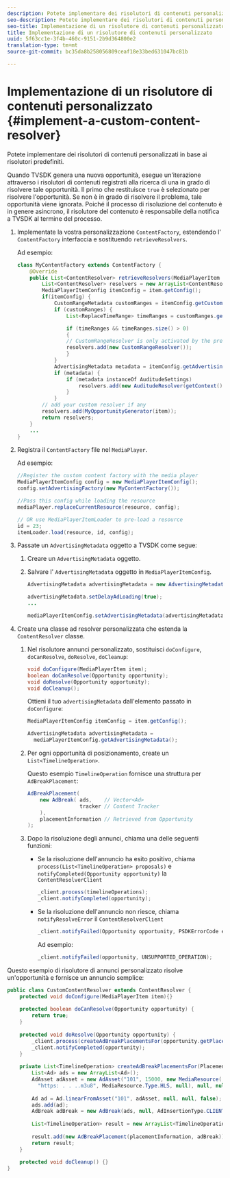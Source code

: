 ```yaml
---
description: Potete implementare dei risolutori di contenuti personalizzati in base ai risolutori predefiniti.
seo-description: Potete implementare dei risolutori di contenuti personalizzati in base ai risolutori predefiniti.
seo-title: Implementazione di un risolutore di contenuti personalizzato
title: Implementazione di un risolutore di contenuti personalizzato
uuid: 5f63cc1e-3f4b-460c-9151-2b9d364800e2
translation-type: tm+mt
source-git-commit: bc35da8b258056809ceaf18e33bed631047bc81b

---
```



# Implementazione di un risolutore di contenuti personalizzato {#implement-a-custom-content-resolver}

Potete implementare dei risolutori di contenuti personalizzati in base ai risolutori predefiniti.

Quando TVSDK genera una nuova opportunità, esegue un&#39;iterazione attraverso i risolutori di contenuti registrati alla ricerca di una in grado di risolvere tale opportunità. Il primo che restituisce `true` è selezionato per risolvere l&#39;opportunità. Se non è in grado di risolvere il problema, tale opportunità viene ignorata. Poiché il processo di risoluzione del contenuto è in genere asincrono, il risolutore del contenuto è responsabile della notifica a TVSDK al termine del processo.

1. Implementate la vostra personalizzazione `ContentFactory`, estendendo l&#39; `ContentFactory` interfaccia e sostituendo `retrieveResolvers`.

   Ad esempio:

   ```java
   class MyContentFactory extends ContentFactory { 
       @Override 
       public List<ContentResolver> retrieveResolvers(MediaPlayerItem item) { 
           List<ContentResolver> resolvers = new ArrayList<ContentResolver>(); 
           MediaPlayerItemConfig itemConfig = item.getConfig(); 
           if(itemConfig) { 
               CustomRangeMetadata customRanges = itemConfig.getCustomRangeMetadata(); 
               if (customRanges) { 
                   List<ReplaceTimeRange> timeRanges = customRanges.getTimeRangeList(); 
   
                   if (timeRanges && timeRanges.size() > 0) 
                   { 
                   // CustomRangeResolver is only activated by the presence of CustomRanges in configuration 
                   resolvers.add(new CustomRangeResolver()); 
                   } 
               } 
               AdvertisingMetadata metadata = itemConfig.getAdvertisingMetadata(); 
               if (metadata) { 
                   if (metadata instanceOf AuditudeSettings)  
                       resolvers.add(new AuditudeResolver(getContext());    
                   } 
               } 
           // add your custom resolver if any 
           resolvers.add(MyOpportunityGenerator(item)); 
           return resolvers; 
       } 
       ... 
   } 
   ```

1. Registra il `ContentFactory` file nel `MediaPlayer`.

   Ad esempio:

   ```java
   //Register the custom content factory with the media player 
   MediaPlayerItemConfig config = new MediaPlayerItemConfig(); 
   config.setAdvertisingFactory(new MyContentFactory()); 
   
   //Pass this config while loading the resource 
   mediaPlayer.replaceCurrentResource(resource, config); 
   
   // OR use MediaPlayerItemLoader to pre-load a resource 
   id = 23; 
   itemLoader.load(resource, id, config);
   ```

1. Passate un `AdvertisingMetadata` oggetto a TVSDK come segue:
   1. Creare un `AdvertisingMetadata` oggetto.
   1. Salvare l&#39; `AdvertisingMetadata` oggetto in `MediaPlayerItemConfig`.

      ```java
      AdvertisingMetadata advertisingMetadata = new AdvertisingMetadata(); 
      
      advertisingMetadata.setDelayAdLoading(true); 
      ... 
      
      mediaPlayerItemConfig.setAdvertisingMetadata(advertisingMetadata); 
      ```

1. Create una classe ad resolver personalizzata che estenda la `ContentResolver` classe.
   1. Nel risolutore annunci personalizzato, sostituisci `doConfigure`, `doCanResolve`, `doResolve`, `doCleanup`:

      ```java
      void doConfigure(MediaPlayerItem item); 
      boolean doCanResolve(Opportunity opportunity); 
      void doResolve(Opportunity opportunity); 
      void doCleanup();
      ```

      Ottieni il tuo `advertisingMetadata` dall&#39;elemento passato in `doConfigure`:

      ```java
      MediaPlayerItemConfig itemConfig = item.getConfig(); 
      
      AdvertisingMetadata advertisingMetadata =  
        mediaPlayerItemConfig.getAdvertisingMetadata(); 
      ```

   1. Per ogni opportunità di posizionamento, create un `List<TimelineOperation>`.

      Questo esempio `TimelineOperation` fornisce una struttura per `AdBreakPlacement`:

      ```java
      AdBreakPlacement( 
          new AdBreak( ads,    // Vector<Ad> 
                       tracker // Content Tracker 
          ), 
          placementInformation // Retrieved from Opportunity 
      ); 
      ```

   1. Dopo la risoluzione degli annunci, chiama una delle seguenti funzioni:

      * Se la risoluzione dell&#39;annuncio ha esito positivo, chiama `process(List<TimelineOperation> proposals)` e `notifyCompleted(Opportunity opportunity)` la `ContentResolverClient`

         ```java
         _client.process(timelineOperations); 
         _client.notifyCompleted(opportunity); 
         ```

      * Se la risoluzione dell&#39;annuncio non riesce, chiama `notifyResolveError` il `ContentResolverClient`

         ```java
         _client.notifyFailed(Opportunity opportunity, PSDKErrorCode error);
         ```

         Ad esempio:

         ```java
         _client.notifyFailed(opportunity, UNSUPPORTED_OPERATION);
         ```

<!--<a id="example_463B718749504A978F0B887786844C39"></a>-->

Questo esempio di risolutore di annunci personalizzato risolve un&#39;opportunità e fornisce un annuncio semplice:

```java
public class CustomContentResolver extends ContentResolver { 
    protected void doConfigure(MediaPlayerItem item){} 
 
    protected boolean doCanResolve(Opportunity opportunity) {  
        return true;  
    } 
 
    protected void doResolve(Opportunity opportunity) { 
        _client.process(createAdBreakPlacementsFor(opportunity.getPlacement())); 
        _client.notifyCompleted(opportunity); 
    } 
 
    private List<TimelineOperation> createAdBreakPlacementsFor(Placement placementInformation) { 
        List<Ad> ads = new ArrayList<Ad>(); 
        AdAsset adAsset = new AdAsset("101", 15000, new MediaResource( 
          "https: . . ..m3u8", MediaResource.Type.HLS, null), null, null); 
 
        Ad ad = Ad.linearFromAsset("101", adAsset, null, null, false); 
        ads.add(ad); 
        AdBreak adBreak = new AdBreak(ads, null, AdInsertionType.CLIENT_INSERTED); 
 
        List<TimelineOperation> result = new ArrayList<TimelineOperation>(); 
 
        result.add(new AdBreakPlacement(placementInformation, adBreak)); 
        return result; 
    } 
 
    protected void doCleanup() {} 
} 
```

